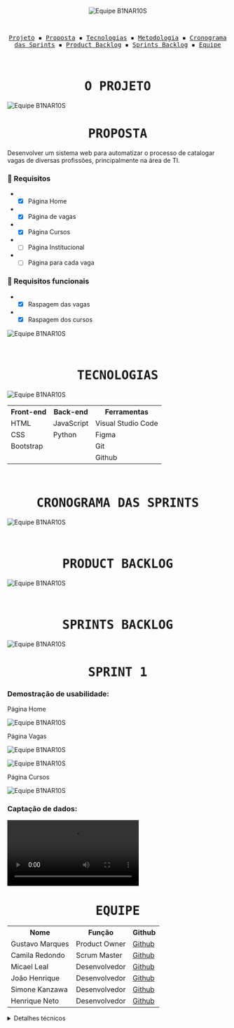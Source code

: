<p align="center"> <img src="/readme/B1NAR10S.svg" alt="Equipe B1NAR10S"/></p>
<br>
<p align="center">
  <samp>
    <a href="#o-projeto">Projeto</a> ▪️
    <a href="#proposta">Proposta</a> ▪️
    <a href="#tecnologias">Tecnologias</a> ▪️
    <a href="#metodologia">Metodologia</a> ▪️
    <a href="#cronograma-das-sprints">Cronograma das Sprints</a> ▪️
    <a href="#product-backlog">Product Backlog</a> ▪️
    <a href="#sprints-backlog">Sprints Backlog</a> ▪️
    <a href="#equipe">Equipe</a>
  </samp>
</p>

<br>

<h1 align="center"><samp>O PROJETO</samp></h1>

![Equipe B1NAR10S](/readme/Objetivo.png)

<h1 align="center"><samp>PROPOSTA</samp></h1>

Desenvolver um sistema web para automatizar o processo de catalogar vagas de diversas profissões, principalmente na área de TI.

### 📖 Requisitos
+ - [x] Página Home
+ - [x] Página de vagas
+ - [x] Página Cursos
+ - [ ] Página Institucional
+ - [ ] Página para cada vaga

### 🔖 Requisitos funcionais
+ - [x] Raspagem das vagas
+ - [x] Raspagem dos cursos

![Equipe B1NAR10S](/readme/Projeto.png)

<br>
<h1 align="center"><samp>TECNOLOGIAS</samp></h1>

![Equipe B1NAR10S](/readme/Tecnologias.png)

<table align="center">
  <tr>
    <th><b>Front-end</b></th>
    <th><b>Back-end</b></th>
    <th><b>Ferramentas</b></th>
  </tr>
  <tr>
    <td>HTML</td>
    <td>JavaScript</td>
    <td>Visual Studio Code</td>
  </tr>
  <tr>
    <td>CSS</td>
    <td>Python</td>
    <td>Figma</td>
  </tr>
  <tr>
    <td>Bootstrap</td>
    <td></td>
    <td>Git</td>
  </tr>
  <tr>
    <td></td>
    <td></td>
    <td>Github</td>
  </tr>
</table>

<br>
<h1 align="center"><samp>CRONOGRAMA DAS SPRINTS</samp></h1>

![Equipe B1NAR10S](/readme/Cronograma.png)

<br>
<h1 align="center"><samp>PRODUCT BACKLOG</samp></h1>

![Equipe B1NAR10S](/readme/ProductBacklog.png)

<br>
<h1 align="center"><samp>SPRINTS BACKLOG</samp></h1>

![Equipe B1NAR10S](/readme/SprintBacklog.png)

<h1 align="center"><samp>SPRINT 1</samp></h1>
<h3>Demostração de usabilidade:</h3>
<p>Página Home</p>

![Equipe B1NAR10S](/API-FATEC/readme/home.gif) <!-- home -->

<p>Página Vagas</p>

![Equipe B1NAR10S](/API-FATEC/readme/vagas-botao.gif) <!-- vagas botão-->

![Equipe B1NAR10S](/API-FATEC/readme/vagas-link.gif) <!-- vagas link-->

<p>Página Cursos</p>

![Equipe B1NAR10S](/API-FATEC/readme/cursos-link.gif) <!-- cursos -->

<h3>Captação de dados:</h3> <!-- raspagem de dados -->

![Equipe B1NAR10S](/API-FATEC/readme/raspagem.mp4) <!-- raspagem de dados -->

<!-- <h3>Tratamento de dados:</h3> tratamento de vagas -->

<h1 align="center"><samp>EQUIPE</samp></h1>

<table align="center">
  <tr>
    <th><b>Nome</b></th>
    <th><b>Função</b></th>
    <th><b>Github</b></th>
  </tr>
  <tr>
    <td>Gustavo Marques</td>
    <td>Product Owner</td>
    <td><a href="https://github.com/gusta7597">Github</a></td>
  </tr>
  <tr>
    <td>Camila Redondo</td>
    <td>Scrum Master</td>
    <td><a href="https://github.com/CamilaRedondo">Github</a></td>
  </tr>
  <tr>
    <td>Micael Leal</td>
    <td>Desenvolvedor</td>
    <td><a href="https://github.com/micael-leal">Github</a></td>
  </tr>
  <tr>
    <td>João Henrique</td>
    <td>Desenvolvedor</td>
    <td><a href="https://github.com/JoaoHenrique7">Github</a></td>
  </tr>
  <tr>
    <td>Simone Kanzawa</td>
    <td>Desenvolvedor</td>
    <td><a href="https://github.com/Simonehk">Github</a></td>
  </tr>
  <tr>
    <td>Henrique Neto</td>
    <td>Desenvolvedor</td>
    <td><a href="https://github.com/henriqFerreira">Github</a></td>
  </tr>
</table>

<details>
  <summary>Detalhes técnicos</summary>
  
  ### Organização e padronização do código
  
  Para fins de melhoria de eficiência e praticidade na realização do projeto, deverão, todos os participantes, seguirem os seguintes padrões:
  
  #### HTML
  Template mínima no HTML, contendo a barra de navegação e rodapé.

~~~html
<!DOCTYPE html>
<html lang="pt-br">
<head>
    <meta charset="UTF-8">
    <meta name="viewport" content="width=device-width, initial-scale=1.0">
    <meta http-equiv="X-UA-Compatible" content="ie=edge">
    <link rel="stylesheet" href="../static/css/template.css">
    <title>Cursos e Certificações</title>
</head>
<body>
    <!-- Barra de navegação -->
    <nav>
        <div class="container">
            <ul class="navbar-list">
            <li id="navbar-logo"><a href="">LOGO</a></li>
            <li id="navbar-bar"><span></span></li>
            <li class="link"><a href="">Início</a></li>
            <li class="link"><a href="">Vagas</a></li>
            <li class="link"><a href="">Cursos e Certificações</a></li>
            </ul>
        </div>
    </nav>
    <!-- Conteúdo da página deve ser inserido dentro dessa DIV -->
    <div class="container">
        
    </div>
    <!-- Footer -->
    <footer class="footer">
        <div class="container">
            <ul class="footer-list">
                <li id="footer-logo"><a href="">LOGO</a></li>
                <li id="footer-bar"><span></span></li>
                <li class="link"><a href="">All Rights Reserved</a></li> <!-- B1NAR10S Todos os Direitos Reservados -->
            </ul>
        </div>
    </footer>
</body>
</html>
~~~
  
### CSS

Estilização mínima no CSS. Contém os estilos necessários para funcionamento correto da template do HTML.

~~~css
@import url('https://fonts.googleapis.com/css2?family=Capriola&display=swap');

:root {
    --darker-blue: #00296B;
    --dark-blue: #003F88;
    --blue: #00509D;
    --dark-yellow: #FDC500;
    --yellow: #FFD500; 
}

* {
    margin: 0; padding: 0;
    box-sizing: border-box;
    font-family: 'Capriola', sans-serif
}

/* Container que alinhará todo o conteúdo da página na mesma orientação */
    .container {
        width: 90%; height: 100%;
        margin: 0 auto;
    }

/* Barra de navegação */
    nav {
        width: 100%; height: 70px;
    }

    .navbar-list {
        height: 100%;
        display: flex;
        justify-content: space-between;
        align-items: center;
        list-style: none;
    }
        .navbar-list li a {
            text-decoration: none;
            color: var(--dark-blue);
        }

    #navbar-logo {
        font-size: 2em;
    }

    #navbar-bar {
        width: 50%; height: 2px;
        background-color: var(--darker-blue);
    }

/* Footer */
    .footer{
        width: 100%; height: 70px;
        bottom: 0;
        position: fixed;
        text-align: center;
    }

    .footer-list {
        height: 100%;
        display: flex;
        justify-content: space-between;
        align-items: center;
        list-style: none;
    }
        .footer-list li a {
            text-decoration: none;
            color: var(--dark-blue);
        }

    #footer-logo {
        font-size: 2em;
    }

    #footer-bar {
        width: 70%; height: 2px;
        background-color: var(--darker-blue);
    }
~~~

</details>

